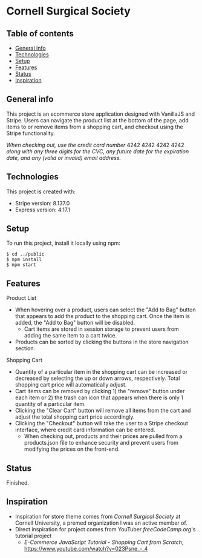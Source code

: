 # Cornell Surgical Society

## Table of contents
* [General info](#general-info)
* [Technologies](#technologies)
* [Setup](#setup)
* [Features](#features)
* [Status](#status)
* [Inspiration](#inspiration)

## General info
This project is an ecommerce store application designed with VanillaJS and Stripe. Users can navigate the product list at the bottom of the page, add items to or remove items from a shopping cart, and checkout using the Stripe functionality. 

*When checking out, use the credit card number* 4242 4242 4242 4242 *along with any three digits for the CVC, any future date for the expiration date, and any (valid or invalid) email address.*

## Technologies
This project is created with:
* Stripe version: 8.137.0
* Express version: 4.17.1
	
## Setup
To run this project, install it locally using npm:

```
$ cd ../public
$ npm install
$ npm start
```

## Features
Product List
* When hovering over a product, users can select the "Add to Bag" button that appears to add the product to the shopping cart. Once the item is added, the "Add to Bag" button will be disabled.
  * Cart items are stored in session storage to prevent users from adding the same item to a cart twice. 
* Products can be sorted by clicking the buttons in the store navigation section.

Shopping Cart
* Quantity of a particular item in the shopping cart can be increased or decreased by selecting the up or down arrows, respectively. Total shopping cart price will automatically adjust.
* Cart items can be removed by clicking 1) the "remove" button under each item or 2) the trash can icon that appears when there is only 1 quantity of a particular item. 
* Clicking the "Clear Cart" button will remove all items from the cart and adjust the total shopping cart price accordingly. 
* Clicking the "Checkout" button will take the user to a Stripe checkout interface, where credit card information can be entered. 
  * When checking out, products and their prices are pulled from a products.json file to enhance security and prevent users from modifying the prices on the front-end.   

## Status
Finished.

## Inspiration
* Inspiration for store theme comes from *Cornell Surgical Society* at Cornell University, a premed organization I was an active member of. 
* Direct inspiration for project comes from YouTuber *freeCodeCamp.org*'s tutorial project
  * *E-Commerce JavaScript Tutorial - Shopping Cart from Scratch*; https://www.youtube.com/watch?v=023Psne_-_4  
